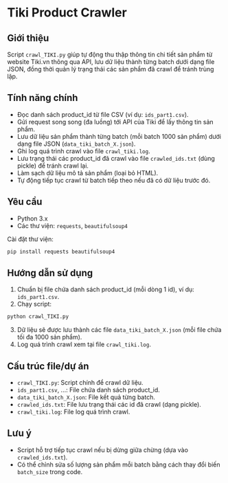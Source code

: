 # Tiki Product Crawler

## Giới thiệu

Script `crawl_TIKI.py` giúp tự động thu thập thông tin chi tiết sản phẩm từ website Tiki.vn thông qua API, lưu dữ liệu thành từng batch dưới dạng file JSON, đồng thời quản lý trạng thái các sản phẩm đã crawl để tránh trùng lặp.

## Tính năng chính
- Đọc danh sách product_id từ file CSV (ví dụ: `ids_part1.csv`).
- Gửi request song song (đa luồng) tới API của Tiki để lấy thông tin sản phẩm.
- Lưu dữ liệu sản phẩm thành từng batch (mỗi batch 1000 sản phẩm) dưới dạng file JSON (`data_tiki_batch_X.json`).
- Ghi log quá trình crawl vào file `crawl_tiki.log`.
- Lưu trạng thái các product_id đã crawl vào file `crawled_ids.txt` (dùng pickle) để tránh crawl lại.
- Làm sạch dữ liệu mô tả sản phẩm (loại bỏ HTML).
- Tự động tiếp tục crawl từ batch tiếp theo nếu đã có dữ liệu trước đó.

## Yêu cầu
- Python 3.x
- Các thư viện: `requests`, `beautifulsoup4`

Cài đặt thư viện:
```bash
pip install requests beautifulsoup4
```

## Hướng dẫn sử dụng
1. Chuẩn bị file chứa danh sách product_id (mỗi dòng 1 id), ví dụ: `ids_part1.csv`.
2. Chạy script:
```bash
python crawl_TIKI.py
```
3. Dữ liệu sẽ được lưu thành các file `data_tiki_batch_X.json` (mỗi file chứa tối đa 1000 sản phẩm).
4. Log quá trình crawl xem tại file `crawl_tiki.log`.

## Cấu trúc file/dự án
- `crawl_TIKI.py`: Script chính để crawl dữ liệu.
- `ids_part1.csv`, ...: File chứa danh sách product_id.
- `data_tiki_batch_X.json`: File kết quả từng batch.
- `crawled_ids.txt`: File lưu trạng thái các id đã crawl (dạng pickle).
- `crawl_tiki.log`: File log quá trình crawl.

## Lưu ý
- Script hỗ trợ tiếp tục crawl nếu bị dừng giữa chừng (dựa vào `crawled_ids.txt`).
- Có thể chỉnh sửa số lượng sản phẩm mỗi batch bằng cách thay đổi biến `batch_size` trong code.